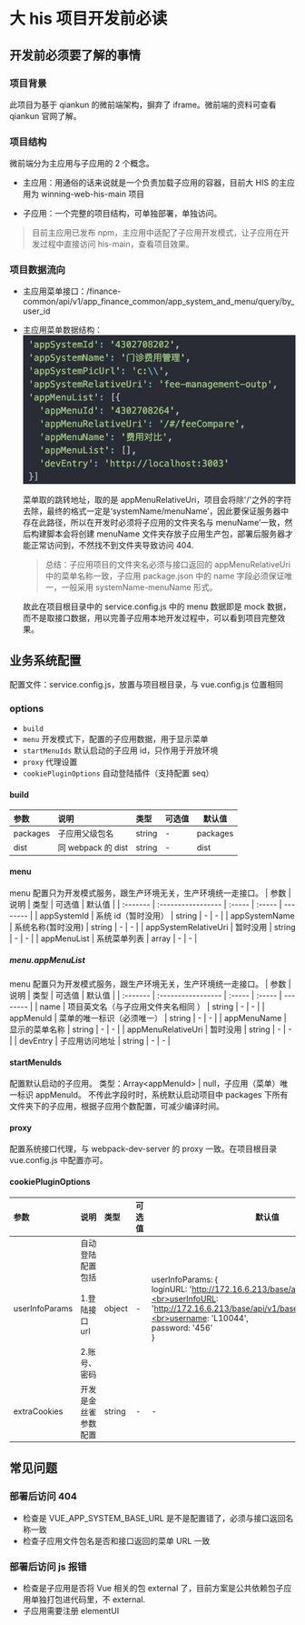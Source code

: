 # 大 his 项目开发前必读

## 开发前必须要了解的事情

### 项目背景

此项目为基于 qiankun 的微前端架构，摒弃了 iframe。微前端的资料可查看 qiankun 官网了解。

### 项目结构

微前端分为主应用与子应用的 2 个概念。

- 主应用：用通俗的话来说就是一个负责加载子应用的容器，目前大 HIS 的主应用为 winning-web-his-main 项目

- 子应用：一个完整的项目结构，可单独部署，单独访问。

> 目前主应用已发布 npm，主应用中适配了子应用开发模式，让子应用在开发过程中直接访问 his-main，查看项目效果。

### 项目数据流向

- 主应用菜单接口：/finance-common/api/v1/app_finance_common/app_system_and_menu/query/by_user_id
- 主应用菜单数据结构：
  ![An image](../assets/img/1.png)

  菜单取的跳转地址，取的是 appMenuRelativeUri，项目会将除'/'之外的字符去除，最终的格式一定是‘systemName/menuName’，因此要保证服务器中存在此路径，所以在开发时必须将子应用的文件夹名与 menuName’一致，然后构建脚本会将创建 menuName 文件夹存放子应用生产包，部署后服务器才能正常访问到，不然找不到文件夹导致访问 404.

  > 总结：子应用项目的文件夹名必须与接口返回的 appMenuRelativeUri 中的菜单名称一致，子应用 package.json 中的 name 字段必须保证唯一，一般采用 systemName-menuName 形式。

  故此在项目根目录中的 service.config.js 中的 menu 数据即是 mock 数据，而不是取接口数据，用以完善子应用本地开发过程中，可以看到项目完整效果。

## 业务系统配置

配置文件：service.config.js，放置与项目根目录，与 vue.config.js 位置相同

### options

- `build`
- `menu` 开发模式下，配置的子应用数据，用于显示菜单
- `startMenuIds` 默认启动的子应用 id，只作用于开放环境
- `proxy` 代理设置
- `cookiePluginOptions` 自动登陆插件（支持配置 seq）

#### build

| 参数     | 说明               | 类型   | 可选值 | 默认值   |
| :------- | :----------------- | :----- | :----- | -------- |
| packages | 子应用父级包名     | string | -      | packages |
| dist     | 同 webpack 的 dist | string | -      | dist     |

#### menu

menu 配置只为开发模式服务，跟生产环境无关，生产环境统一走接口。
| 参数 | 说明 | 类型 | 可选值 | 默认值 |
| :------- | :----------------- | :----- | :----- | -------- |
| appSystemId | 系统 id（暂时没用） | string | - | - |
| appSystemName | 系统名称(暂时没用) | string | - | - |
| appSystemRelativeUri | 暂时没用 | string | - | - |
| appMenuList | 系统菜单列表 | array | - | - |

##### menu.appMenuList

menu 配置只为开发模式服务，跟生产环境无关，生产环境统一走接口。
| 参数 | 说明 | 类型 | 可选值 | 默认值 |
| :------- | :----------------- | :----- | :----- | -------- |
| name | 项目英文名（与子应用文件夹名相同 ） | string | - | - |
| appMenuId | 菜单的唯一标识（必须唯一） | string | - | - |
| appMenuName | 显示的菜单名称 | string | - | - |
| appMenuRelativeUri | 暂时没用 | string | - | - |
| devEntry | 子应用访问地址 | string | - | - |

#### startMenuIds

配置默认启动的子应用。
类型：Array<appMenuId\> | null，子应用（菜单）唯一标识 appMenuId。
不传此字段时时，系统默认启动项目中 packages 下所有文件夹下的子应用，根据子应用个数配置，可减少编译时间。

#### proxy

配置系统接口代理，与 webpack-dev-server 的 proxy 一致。在项目根目录 vue.config.js 中配置亦可。

#### cookiePluginOptions

| 参数           | 说明                                                        | 类型   | 可选值 | 默认值                                                                                                                                                                                                        |
| :------------- | :---------------------------------------------------------- | :----- | :----- | ------------------------------------------------------------------------------------------------------------------------------------------------------------------------------------------------------------- |
| userInfoParams | 自动登陆配置包括<br><br>1.登陆接口 url <br><br>2.账号、密码 | object | -      | userInfoParams: {<br>loginURL: 'http://172.16.6.213/base/api/v1/base/user/login',<br>userInfoURL: 'http://172.16.6.213/base/api/v1/base/user/get_information',<br>username: 'L10044',<br>password: '456'<br>} |
| extraCookies   | 开发是金丝雀参数配置                                        | string | -      | -                                                                                                                                                                                                             |

## 常见问题

### 部署后访问 404

- 检查是 VUE_APP_SYSTEM_BASE_URL 是不是配置错了，必须与接口返回名称一致
- 检查子应用文件包名是否和接口返回的菜单 URL 一致

### 部署后访问 js 报错

- 检查是子应用是否将 Vue 相关的包 external 了，目前方案是公共依赖包子应用单独打包进代码里，不 external.
- 子应用需要注册 elementUI
